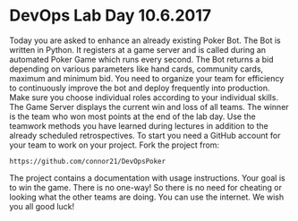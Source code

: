 # DevOps Lab Day 10.6.2017

Today you are asked to enhance an already existing Poker Bot. The Bot is written in Python. It registers at a game server and is called during an automated Poker Game which runs every second. The Bot returns a bid depending on various parameters like hand cards, community cards, maximum and minimum bid.
You need to organize your team for efficiency to continuously improve the bot and deploy frequently into production. Make sure you choose individual roles according to your individual skills. The Game Server displays the current win and loss of all teams. The winner is the team who won most points at the end of the lab day. Use the teamwork methods you have learned during lectures in addition to the already scheduled retrospectives.
To start you need a GitHub account for your team to work on your project. Fork the project from:


    https://github.com/connor21/DevOpsPoker

The project contains a documentation with usage instructions.
Your goal is to win the game. There is no one-way! So there is no need for cheating or looking what the other teams are doing. You can use the internet. We wish you all good luck!

